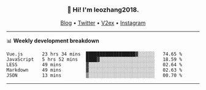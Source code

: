 <h3 align="center">👋 Hi! I'm leozhang2018.</h3>
<p align="center">
  <a href="https://code.leozhang2018.me">Blog</a> •
  <a href="https://twitter.com/leozhang2018">Twitter</a> •
  <a href="https://www.v2ex.com/member/leozhang">V2ex</a> •
  <a href="https://www.instagram.com/leozhanghere">Instagram</a>
</p>

-------

📊 **Weekly development breakdown**
<!--START_SECTION:waka-->
```text
Vue.js       23 hrs 34 mins  ██████████████████▓░░░░░░   74.65 % 
JavaScript   5 hrs 52 mins   ████▓░░░░░░░░░░░░░░░░░░░░   18.59 % 
LESS         49 mins         ▓░░░░░░░░░░░░░░░░░░░░░░░░   02.64 % 
Markdown     49 mins         ▓░░░░░░░░░░░░░░░░░░░░░░░░   02.63 % 
JSON         13 mins         ▒░░░░░░░░░░░░░░░░░░░░░░░░   00.70 % 
```
<!--END_SECTION:waka-->
-------
